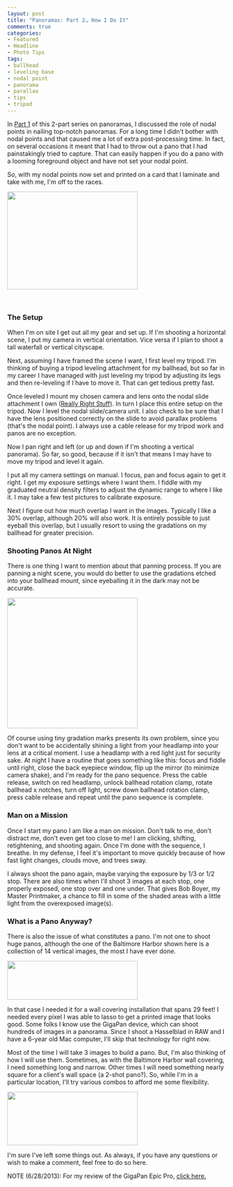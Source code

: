 ```yaml
---
layout: post
title: "Panoramas: Part 2… How I Do It"
comments: true
categories:
- Featured
- Headline
- Photo Tips
tags:
- ballhead
- leveling base
- nodal point
- panorama
- parallax
- tips
- tripod
---
```

In <a href="http://blog.lesterpickerphoto.com/2012/08/21/panoramas-nail-your-nodal-points/">Part 1</a> of this 2-part series on panoramas, I discussed the role of nodal points in nailing top-notch panoramas. For a long time I didn't bother with nodal points and that caused me a lot of extra post-processing time. In fact, on several occasions it meant that I had to throw out a pano that I had painstakingly tried to capture. That can easily happen if you do a pano with a looming foreground object and have not set your nodal point.

So, with my nodal points now set and printed on a card that I laminate and take with me, I'm off to the races.

<a href="http://blog.lesterpickerphoto.com/wp-content/uploads/2012/09/nodalcard.jpg"><img class="size-medium wp-image-2340" title="nodalcard" src="http://blog.lesterpickerphoto.com/wp-content/uploads/2012/09/nodalcard-300x225.jpg" alt="" width="300" height="225"></a>

 
<h3>The Setup</h3>
When I'm on site I get out all my gear and set up. If I'm shooting a horizontal scene, I put my camera in vertical orientation. Vice versa if I plan to shoot a tall waterfall or vertical cityscape.

Next, assuming I have framed the scene I want, I first level my tripod. I'm thinking of buying a tripod leveling attachment for my ballhead, but so far in my career I have managed with just leveling my tripod by adjusting its legs and then re-leveling if I have to move it. That can get tedious pretty fast.

Once leveled I mount my chosen camera and lens onto the nodal slide attachment I own (<a href="http://www.reallyrightstuff.com">Really Right Stuff</a>). In turn I place this entire setup on the tripod. Now I level the nodal slide/camera unit. I also check to be sure that I have the lens positioned correctly on the slide to avoid parallax problems (that's the nodal point). I always use a cable release for my tripod work and panos are no exception.

Now I pan right and left (or up and down if I'm shooting a vertical panorama). So far, so good, because if it isn't that means I may have to move my tripod and level it again.

I put all my camera settings on manual. I focus, pan and focus again to get it right. I get my exposure settings where I want them. I fiddle with my graduated neutral density filters to adjust the dynamic range to where I like it. I may take a few test pictures to calibrate exposure.

Next I figure out how much overlap I want in the images. Typically I like a 30% overlap, although 20% will also work. It is entirely possible to just eyeball this overlap, but I usually resort to using the gradations on my ballhead for greater precision.
<h3>Shooting Panos At Night</h3>
There is one thing I want to mention about that panning process. If you are panning a night scene, you would do better to use the gradations etched into your ballhead mount, since eyeballing it in the dark may not be accurate.

<a href="http://blog.lesterpickerphoto.com/wp-content/uploads/2012/09/BH55LR.png"><img class="size-medium wp-image-2347" title="BH55LR" src="http://blog.lesterpickerphoto.com/wp-content/uploads/2012/09/BH55LR-300x300.png" alt="" width="300" height="300"></a>

Of course using tiny gradation marks presents its own problem, since you don't want to be accidentally shining a light from your headlamp into your lens at a critical moment. I use a headlamp with a red light just for security sake. At night I have a routine that goes something like this: focus and fiddle until right, close the back eyepiece window, flip up the mirror (to minimize camera shake), and I'm ready for the pano sequence. Press the cable release, switch on red headlamp, unlock ballhead rotation clamp, rotate ballhead x notches, turn off light, screw down ballhead rotation clamp, press cable release and repeat until the pano sequence is complete.
<h3>Man on a Mission</h3>
Once I start my pano I am like a man on mission. Don't talk to me, don't distract me, don't even get too close to me! I am clicking, shifting, retightening, and shooting again. Once I'm done with the sequence, I breathe. In my defense, I feel it's important to move quickly because of how fast light changes, clouds move, and trees sway.

I always shoot the pano again, maybe varying the exposure by 1/3 or 1/2 stop. There are also times when I'll shoot 3 images at each stop, one properly exposed, one stop over and one under. That gives Bob Boyer, my Master Printmaker, a chance to fill in some of the shaded areas with a little light from the overexposed image(s).
<h3>What is a Pano Anyway?</h3>
There is also the issue of what constitutes a pano. I'm not one to shoot huge panos, although the one of the Baltimore Harbor shown here is a collection of 14 vertical images, the most I have ever done.

<a href="http://blog.lesterpickerphoto.com/wp-content/uploads/2012/09/harbor-flat-small.jpg"><img class="size-medium wp-image-2341" title="harbor-flat-small" src="http://blog.lesterpickerphoto.com/wp-content/uploads/2012/09/harbor-flat-small-300x89.jpg" alt="" width="300" height="89"></a>

In that case I needed it for a wall covering installation that spans 29 feet! I needed every pixel I was able to lasso to get a printed image that looks good. Some folks I know use the GigaPan device, which can shoot hundreds of images in a panorama. Since I shoot a Hasselblad in RAW and I have a 6-year old Mac computer, I'll skip that technology for right now.

Most of the time I will take 3 images to build a pano. But, I'm also thinking of how I will use them. Sometimes, as with the Baltimore Harbor wall covering, I need something long and narrow. Other times I will need something nearly square for a client's wall space (a 2-shot pano?). So, while I'm in a particular location, I'll try various combos to afford me some flexibility.

<a href="http://blog.lesterpickerphoto.com/wp-content/uploads/2012/09/LAP0869-Panorama.jpg"><img class="size-medium wp-image-2342" title="_LAP0869 Panorama" src="http://blog.lesterpickerphoto.com/wp-content/uploads/2012/09/LAP0869-Panorama-300x123.jpg" alt="" width="300" height="123"></a>

I'm sure I've left some things out. As always, if you have any questions or wish to make a comment, feel free to do so here.

NOTE (6/28/2013): For my review of the GigaPan Epic Pro, <a href="http://blog.lesterpickerphoto.com/2013/06/27/the-gigapan-epic-pro-a-review/">click here.</a>